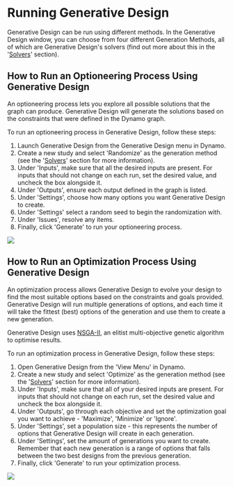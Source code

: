 # Running Generative Design

Generative Design can be run using different methods. In the Generative Design window, you can choose from four different Generation Methods, all of which are Generative Design's solvers \(find out more about this in the '[Solvers](../02-deeper-dive/02-01_algorithms/02-01-04_solvers.md)' section\).

## How to Run an Optioneering Process Using Generative Design

An optioneering process lets you explore all possible solutions that the graph can produce. Generative Design will generate the solutions based on the constraints that were defined in the Dynamo graph.

To run an optioneering process in Generative Design, follow these steps:

1. Launch Generative Design from the Generative Design menu in Dynamo.
2. Create a new study and select 'Randomize' as the generation method \(see the '[Solvers](../02-deeper-dive/02-01_algorithms/02-01-04_solvers.md)' section for more information\).
3. Under 'Inputs', make sure that all the desired inputs are present. For inputs that should not change on each run, set the desired value, and uncheck the box alongside it.
4. Under 'Outputs', ensure each output defined in the graph is listed.  
5. Under 'Settings', choose how many options you want Generative Design to create.
6. Under 'Settings' select a random seed to begin the randomization with.
7. Under 'Issues', resolve any items.
8. Finally, click 'Generate' to run your optioneering process.

![](../.gitbook/assets/running1.png)

## How to Run an Optimization Process Using Generative Design

An optimization process allows Generative Design to evolve your design to find the most suitable options based on the constraints and goals provided. Generative Design will run multiple generations of options, and each time it will take the fittest \(best\) options of the generation and use them to create a new generation. 

Generative Design uses [NSGA-II](https://www.iitk.ac.in/kangal/Deb_NSGA-II.pdf), an elitist multi-objective genetic algorithm to optimise results.

To run an optimization process in Generative Design, follow these steps:

1. Open Generative Design from the 'View Menu' in Dynamo.
2. Create a new study and select 'Optimize' as the generation method \(see the '[Solvers](../02-deeper-dive/02-01_algorithms/02-01-04_solvers.md)' section for more information\).
3. Under 'Inputs', make sure that all of your desired inputs are present. For inputs that should not change on each run, set the desired value and uncheck the box alongside it.
4. Under 'Outputs', go through each objective and set the optimization goal you want to achieve - 'Maximize', 'Minimize' or 'Ignore'.
5. Under 'Settings', set a population size - this represents the number of options that Generative Design will create in each generation.  
6. Under 'Settings', set the amount of generations you want to create. Remember that each new generation is a range of options that falls between the two best designs from the previous generation.
7. Finally, click 'Generate' to run your optimization process.

![](../.gitbook/assets/running2.png)

